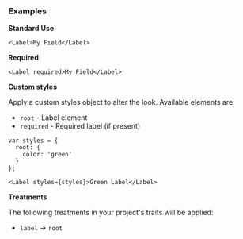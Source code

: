 ### Examples

**Standard Use**

```
<Label>My Field</Label>
```

**Required**

```
<Label required>My Field</Label>
```

**Custom styles**

Apply a custom styles object to alter the look. Available elements are:

- `root` - Label element
- `required` - Required label (if present)

```
var styles = {
  root: {
    color: 'green'
  }
};

<Label styles={styles}>Green Label</Label>
```

**Treatments**

The following treatments in your project's traits will be applied:

- `label` -> `root`
